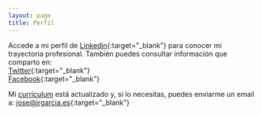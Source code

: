 ```yaml
---
layout: page
title: Perfil
---
```


Accede a mi perfil de [Linkedin](https://www.linkedin.com/in/joseramongg){:target="_blank"} para conocer mi trayectoria profesional. También puedes consultar información que comparto en:  
[Twitter](https://twitter.com/joseramongg){:target="_blank"}    
[Facebook](https://www.facebook.com/joseramon.garcia.3382/){:target="_blank"}  

Mi [currículum](cv.md) está actualizado y, si lo necesitas, puedes enviarme un email a: [jose@jrgarcia.es](mailto:jose@jrgarcia.es){:target="_blank"} 
